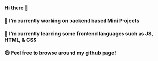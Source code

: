 ### Hi there 👋
### 🔭 I’m currently working on backend based Mini Projects 
### 🌱 I’m currently learning some frontend languages such as JS, HTML, & CSS
### 😄 Feel free to browse around my github page!

<!--
**algorao/algorao** is a ✨ _special_ ✨ repository because its `README.md` (this file) appears on your GitHub profile.

Here are some ideas to get you started:

- 🔭 I’m currently working on ...
- 🌱 I’m currently learning ...
- 👯 I’m looking to collaborate on ...
- 🤔 I’m looking for help with ...
- 💬 Ask me about ...
- 📫 How to reach me: ...
- 😄 Pronouns: ...
- ⚡ Fun fact: ...
-->
